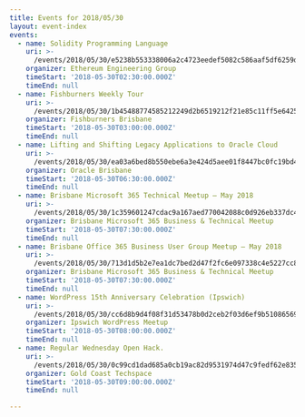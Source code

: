```yaml
---
title: Events for 2018/05/30
layout: event-index
events:
  - name: Solidity Programming Language
    uri: >-
      /events/2018/05/30/e5238b553338006a2c4723eedef5082c586aaf5df6259de628e1e125ad6510a5
    organizer: Ethereum Engineering Group
    timeStart: '2018-05-30T02:30:00.000Z'
    timeEnd: null
  - name: Fishburners Weekly Tour
    uri: >-
      /events/2018/05/30/1b45488774585212249d2b6519212f21e85c11ff5e6425814ac917a5caa312d8
    organizer: Fishburners Brisbane
    timeStart: '2018-05-30T03:00:00.000Z'
    timeEnd: null
  - name: Lifting and Shifting Legacy Applications to Oracle Cloud
    uri: >-
      /events/2018/05/30/ea03a6bed8b550ebe6a3e424d5aee01f8447bc0fc19bd4c20cf2a89fd5ae9f9b
    organizer: Oracle Brisbane
    timeStart: '2018-05-30T06:30:00.000Z'
    timeEnd: null
  - name: Brisbane Microsoft 365 Technical Meetup – May 2018
    uri: >-
      /events/2018/05/30/1c359601247cdac9a167aed770042088c0d926eb337dc4ad97bda4a5ccd9550e
    organizer: Brisbane Microsoft 365 Business & Technical Meetup
    timeStart: '2018-05-30T07:30:00.000Z'
    timeEnd: null
  - name: Brisbane Office 365 Business User Group Meetup – May 2018
    uri: >-
      /events/2018/05/30/713d1d5b2e7ea1dc7bed2d47f2fc6e097338c4e5227cc8804f8ce87bd57ef07a
    organizer: Brisbane Microsoft 365 Business & Technical Meetup
    timeStart: '2018-05-30T07:30:00.000Z'
    timeEnd: null
  - name: WordPress 15th Anniversary Celebration (Ipswich)
    uri: >-
      /events/2018/05/30/cc6d8b9d4f08f31d53478b0d2ceb2f03d6ef9b51086569475327d7ecadeded2d
    organizer: Ipswich WordPress Meetup
    timeStart: '2018-05-30T08:00:00.000Z'
    timeEnd: null
  - name: Regular Wednesday Open Hack.
    uri: >-
      /events/2018/05/30/0c99cd1dad685a0cb19ac82d9531974d47c9fedf62e83558c37071742239b880
    organizer: Gold Coast Techspace
    timeStart: '2018-05-30T09:00:00.000Z'
    timeEnd: null

---
```

